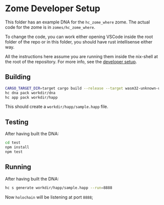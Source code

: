 # Zome Developer Setup

This folder has an example DNA for the `hc_zome_where` zome. The actual code for the zome is in `zomes/hc_zome_where`.

To change the code, you can work either opening VSCode inside the root folder of the repo or in this folder, you should have rust intellisense either way.

All the instructions here assume you are running them inside the nix-shell at the root of the repository. For more info, see the [developer setup](/dev-setup.md).

## Building

```bash
CARGO_TARGET_DIR=target cargo build --release --target wasm32-unknown-unknown
hc dna pack workdir/dna
hc app pack workdir/happ
```

This should create a `workdir/happ/sample.happ` file.

## Testing

After having built the DNA:

```bash
cd test
npm install
npm test
```

## Running

After having built the DNA:

```bash
hc s generate workdir/happ/sample.happ --run=8888
```

Now `holochain` will be listening at port `8888`;
